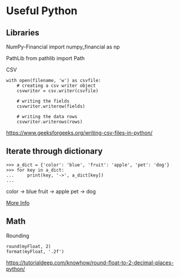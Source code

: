 # Useful Python

## Libraries

NumPy-Financial
	import numpy_financial as np

PathLib
	from pathlib import Path

CSV
```
with open(filename, 'w') as csvfile: 
    # creating a csv writer object 
    csvwriter = csv.writer(csvfile) 
        
    # writing the fields 
    csvwriter.writerow(fields) 
        
    # writing the data rows 
    csvwriter.writerows(rows)
```
https://www.geeksforgeeks.org/writing-csv-files-in-python/

## Iterate through dictionary

```
>>> a_dict = {'color': 'blue', 'fruit': 'apple', 'pet': 'dog'}
>>> for key in a_dict:
...     print(key, '->', a_dict[key])
...
```
color -> blue
fruit -> apple
pet -> dog

[More Info](https://realpython.com/iterate-through-dictionary-python/)

## Math

Rounding

```
round(myFloat, 2)
format(myFloat, '.2f')
```
https://tutorialdeep.com/knowhow/round-float-to-2-decimal-places-python/
